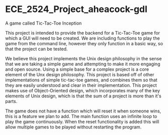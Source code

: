 ECE_2524_Project_aheacock-gdl
=============================

A game called Tic-Tac-Toe Inception

This project is intended to provide the backend for a Tic-Tac-Toe game for which a GUI will need to be created.
We are including functions to play the game from the command line, however they only function in a basic way, so that the
project can be tested.

We believe this project implements the Unix design philosophy in the sense that we are taking a simple game
and attempting to make it more engaging and open source. Using a simple base for a complex project is a core
element of the Unx design philosophy. This project is based off of other implementations of simple tic-tac-toe games,
and combines them so that they are easily understood and clear in their implementation. This project makes use of Object-Oriented
design, which incorporates many of the key elements of Unix design, which is that the sum of a project is more than it's parts.

The game does not have a function which will reset it when someone wins, this is a feature we plan to add. The main function uses an infinite loop to play the game continuously. When the reset functionality is added this will allow multiple games to be played without restarting the program.

